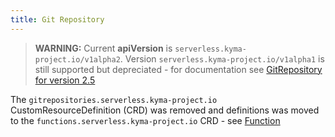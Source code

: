 ```yaml
---
title: Git Repository
---
```


>**WARNING:** Current **apiVersion** is `serverless.kyma-project.io/v1alpha2`. Version `serverless.kyma-project.io/v1alpha1` is still supported but depreciated - for documentation see [GitRepository for version 2.5](../../../2.5/05-technical-reference/00-custom-resources/svls-02-gitrepository.md)

The `gitrepositories.serverless.kyma-project.io` CustomResourceDefinition (CRD) was removed and definitions was moved to the `functions.serverless.kyma-project.io` CRD - see [Function](../00-custom-resources/svls-01-function.md)
